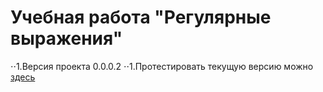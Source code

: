 #  Учебная работа "Регулярные выражения"
⋅⋅1.Версия проекта 0.0.0.2
⋅⋅1.Протестировать текущую версию можно [здесь](https://matoeltiempo.github.io/regex/)
